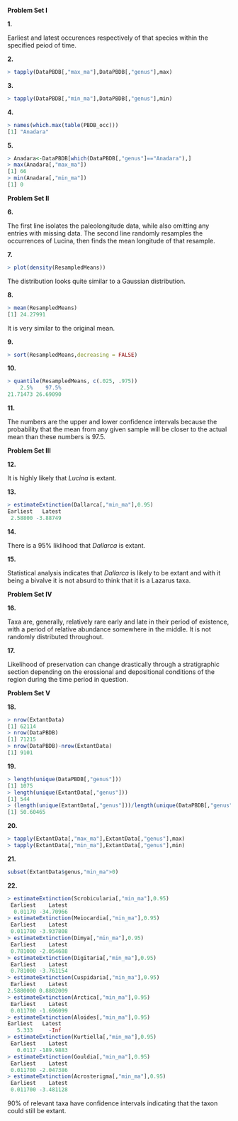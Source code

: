 **Problem Set I**

**1.**

Earliest and latest occurences respectively of that species within the specified peiod of time.

**2.**
````R
> tapply(DataPBDB[,"max_ma"],DataPBDB[,"genus"],max)
````

**3.**
````R
> tapply(DataPBDB[,"min_ma"],DataPBDB[,"genus"],min)
````

**4.**
````R
> names(which.max(table(PBDB_occ)))
[1] "Anadara"
````

**5.**
````R
> Anadara<-DataPBDB[which(DataPBDB[,"genus"]=="Anadara"),]
> max(Anadara[,"max_ma"])
[1] 66
> min(Anadara[,"min_ma"])
[1] 0
````

**Problem Set II**

**6.**

The first line isolates the paleolongitude data, while also omitting any entries with missing data.
The second line randomly resamples the occurrences of Lucina, then finds the mean longitude of that resample.

**7.**
````R
> plot(density(ResampledMeans))
````
The distribution looks quite similar to a Gaussian distribution.

**8.**
````R
> mean(ResampledMeans)
[1] 24.27991
````
It is very similar to the original mean.

**9.**
````R
> sort(ResampledMeans,decreasing = FALSE)
````

**10.**
````R
> quantile(ResampledMeans, c(.025, .975))
    2.5%    97.5% 
21.71473 26.69090 
````

**11.**

The numbers are the upper and lower confidence intervals because
the probability that the mean from any given sample will be closer
to the actual mean than these numbers is 97.5.

**Problem Set III**

**12.**

It is highly likely that *Lucina* is extant.

**13.**
````R
> estimateExtinction(Dallarca[,"min_ma"],0.95)
Earliest   Latest 
 2.58800 -3.88749
 ````
 
 **14.**
 
 There is a 95% liklihood that *Dallarca* is extant.
 
 **15.**
 
 Statistical analysis indicates that *Dallarca* is likely to be extant and with it being a bivalve it is not absurd to think that it is a Lazarus taxa.
 
 **Problem Set IV**
 
 **16.**
 
 Taxa are, generally, relatively rare early and late in their period of existence, with a period of relative abundance somewhere in the middle. It is not randomly distributed throughout.
 
 **17.**
 
 Likelihood of preservation can change drastically through a stratigraphic section depending on the erossional and depositional conditions of the region during the time period in question.
 
 **Problem Set V**
 
 **18.**
````R
> nrow(ExtantData)
[1] 62114
> nrow(DataPBDB)
[1] 71215
> nrow(DataPBDB)-nrow(ExtantData)
[1] 9101
````

**19.**
````R
> length(unique(DataPBDB[,"genus"]))
[1] 1075
> length(unique(ExtantData[,"genus"]))
[1] 544
> (length(unique(ExtantData[,"genus"]))/length(unique(DataPBDB[,"genus"])))*100
[1] 50.60465
````

**20.**
````R
> tapply(ExtantData[,"max_ma"],ExtantData[,"genus"],max)
> tapply(ExtantData[,"min_ma"],ExtantData[,"genus"],min)
````

**21.**
````R
subset(ExtantData$genus,"min_ma">0)
````

**22.**
````R
> estimateExtinction(Scrobicularia[,"min_ma"],0.95)
 Earliest    Latest 
  0.01170 -34.70966 
> estimateExtinction(Meiocardia[,"min_ma"],0.95)
 Earliest    Latest 
 0.011700 -3.937808 
> estimateExtinction(Dimya[,"min_ma"],0.95)
 Earliest    Latest 
 0.781000 -2.054688 
> estimateExtinction(Digitaria[,"min_ma"],0.95)
 Earliest    Latest 
 0.781000 -3.761154 
> estimateExtinction(Cuspidaria[,"min_ma"],0.95)
 Earliest    Latest 
2.5880000 0.8802009 
> estimateExtinction(Arctica[,"min_ma"],0.95)
 Earliest    Latest 
 0.011700 -1.696099 
> estimateExtinction(Aloides[,"min_ma"],0.95)
Earliest   Latest 
   5.333     -Inf 
> estimateExtinction(Kurtiella[,"min_ma"],0.95)
 Earliest    Latest 
   0.0117 -189.9883 
> estimateExtinction(Gouldia[,"min_ma"],0.95)
 Earliest    Latest 
 0.011700 -2.047386 
> estimateExtinction(Acrosterigma[,"min_ma"],0.95)
 Earliest    Latest 
 0.011700 -3.481128
 ````
 90% of relevant taxa have confidence intervals indicating that the taxon could still be extant.
